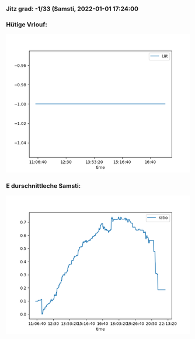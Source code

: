 ### Jitz grad: -1/33 (Samsti, 2022-01-01 17:24:00

### Hütige Vrlouf:
![Graph](Today.png)

### E durschnittleche Samsti:
![Graph](Samsti.png)